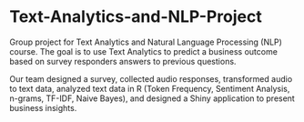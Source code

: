 # Text-Analytics-and-NLP-Project

Group project for Text Analytics and Natural Language Processing (NLP) course. The goal is to use Text Analytics to predict a business outcome based on survey responders answers to previous questions. 

Our team designed a survey, collected audio responses, transformed audio to text data, analyzed text data in R (Token Frequency, Sentiment Analysis, n-grams, TF-IDF, Naive Bayes), and designed a Shiny application to present business insights.  
